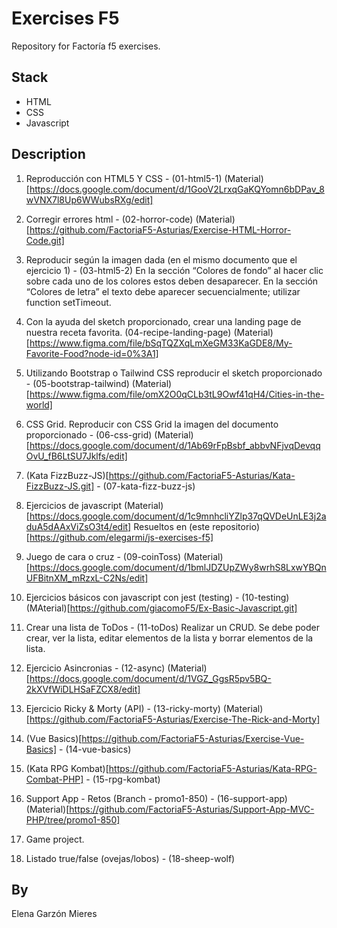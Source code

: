# Exercises F5
Repository for Factoría f5 exercises.

## Stack
- HTML
- CSS
- Javascript

## Description

1. Reproducción con HTML5 Y CSS - (01-html5-1)
(Material)[https://docs.google.com/document/d/1GooV2LrxqGaKQYomn6bDPav_8wVNX7l8Up6WWubsRXg/edit]

2. Corregir errores html - (02-horror-code)
(Material)[https://github.com/FactoriaF5-Asturias/Exercise-HTML-Horror-Code.git]

3. Reproducir según la imagen dada (en el mismo documento que el ejercicio 1) - (03-html5-2)
En la sección “Colores de fondo” al hacer clic sobre cada uno de los colores estos deben desaparecer. En la sección “Colores de letra” el texto debe aparecer secuencialmente; utilizar function setTimeout.

4. Con la ayuda del sketch proporcionado, crear una landing page de nuestra receta favorita. (04-recipe-landing-page)
(Material)[https://www.figma.com/file/bSqTQZXqLmXeGM33KaGDE8/My-Favorite-Food?node-id=0%3A1]

5. Utilizando Bootstrap o Tailwind CSS reproducir el sketch proporcionado - (05-bootstrap-tailwind)
(Material)[https://www.figma.com/file/omX2O0qCLb3tL9Owf41qH4/Cities-in-the-world]

6. CSS Grid. Reproducir con CSS Grid la imagen del documento proporcionado - (06-css-grid)
(Material)[https://docs.google.com/document/d/1Ab69rFpBsbf_abbvNFjvqDevqqOvU_fB6LtSU7Jklfs/edit]

7. (Kata FizzBuzz-JS)[https://github.com/FactoriaF5-Asturias/Kata-FizzBuzz-JS.git] - (07-kata-fizz-buzz-js)

8. Ejercicios de javascript
(Material)[https://docs.google.com/document/d/1c9mnhcliYZlp37qQVDeUnLE3j2aduA5dAAxViZsO3t4/edit]
Resueltos en (este repositorio)[https://github.com/elegarmi/js-exercises-f5]

9. Juego de cara o cruz - (09-coinToss)
(Material)[https://docs.google.com/document/d/1bmlJDZUpZWy8wrhS8LxwYBQnUFBitnXM_mRzxL-C2Ns/edit]

10. Ejercicios básicos con javascript con jest (testing) - (10-testing)
(MAterial)[https://github.com/giacomoF5/Ex-Basic-Javascript.git]

11. Crear una lista de ToDos - (11-toDos)
Realizar un CRUD. Se debe poder crear, ver la lista, editar elementos de la lista y borrar elementos de la lista.

12. Ejercicio Asincronias - (12-async)
(Material)[https://docs.google.com/document/d/1VGZ_GgsR5pv5BQ-2kXVfWiDLHSaFZCX8/edit]

13. Ejercicio Ricky & Morty (API) - (13-ricky-morty)
(Material)[https://github.com/FactoriaF5-Asturias/Exercise-The-Rick-and-Morty]

14. (Vue Basics)[https://github.com/FactoriaF5-Asturias/Exercise-Vue-Basics] - (14-vue-basics)

15. (Kata RPG Kombat)[https://github.com/FactoriaF5-Asturias/Kata-RPG-Combat-PHP] - (15-rpg-kombat)

16. Support App - Retos (Branch - promo1-850) - (16-support-app)
(Material)[https://github.com/FactoriaF5-Asturias/Support-App-MVC-PHP/tree/promo1-850]

17. Game project.

18. Listado true/false (ovejas/lobos) - (18-sheep-wolf)

## By
Elena Garzón Mieres